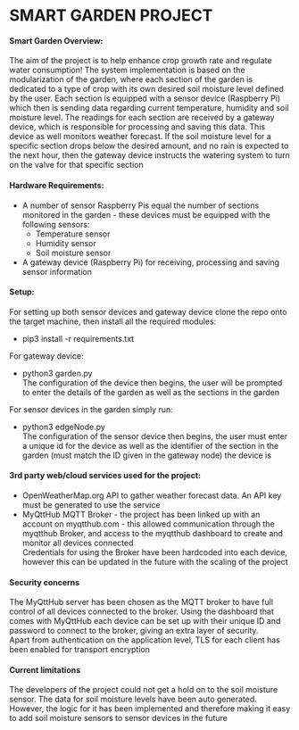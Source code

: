 # SMART GARDEN PROJECT

#### Smart Garden Overview:
The aim of the project is to help enhance crop growth rate and regulate water consumption!
The system implementation is based on the modularization of the garden, where each section of the garden is dedicated
to a type of crop with its own desired soil moisture level defined by the user. Each section is equipped with a 
sensor device (Raspberry Pi) which then is sending data regarding current temperature, humidity and soil moisture level.
The readings for each section are received by a gateway device, which is responsible for processing and saving this data.
This device as well monitors weather forecast. If the soil moisture level for a specific section drops below the desired
amount, and no rain is expected to the next hour, then the gateway device instructs the watering system to turn on the valve
for that specific section


#### Hardware Requirements:
* A number of sensor Raspberry Pis equal the number of sections monitored in the garden - these devices must be equipped with the following sensors:
  * Temperature sensor
  * Humidity sensor
  * Soil moisture sensor
* A gateway device (Raspberry Pi) for receiving, processing and saving sensor information

#### Setup:
For setting up both sensor devices and gateway device clone the repo onto the target machine, then install all the required modules:
  <br>
  - pip3 install -r requirements.txt

For gateway device:
 - python3 garden.py<br>The configuration of the device then begins, the user will be prompted to enter the details of the garden as well as the sections in the garden

For sensor devices in the garden simply run:
 - python3 edgeNode.py<br>The configuration of the sensor device then begins, the user must enter a unique id for the device as well as the identifier of the section in the garden (must match the ID given in the gateway node) the device is 

#### 3rd party web/cloud services used for the project:
* OpenWeatherMap.org API to gather weather forecast data. An API key must be generated to use the service
* MyQttHub MQTT Broker - the project has been linked up with an account on myqtthub.com - this allowed communication through the myqtthub Broker, and access to the myqtthub dashboard to create and monitor all devices connected<br>
 Credentials for using the Broker have been hardcoded into each device, however this can be updated in the future with the scaling of the project

#### Security concerns
The MyQttHub server has been chosen as the MQTT broker to have full control of all devices connected to the broker. Using the dashboard that comes with MyQttHub each device can be set up with their unique ID and password to connect to the broker, giving an extra layer of security.
<br>
Apart from authentication on the application level, TLS for each client has been enabled for transport encryption

#### Current limitations
The developers of the project could not get a hold on to the soil moisture sensor. 
The data for soil moisture levels have been auto generated. 
However, the logic for it has been implemented and therefore making it easy to add soil moisture sensors to sensor devices in the future